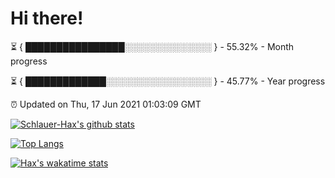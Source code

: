 # Hi there!

⏳ { ████████████████░░░░░░░░░░░░░░ } - 55.32% - Month progress

⏳ { █████████████░░░░░░░░░░░░░░░░░ } - 45.77% - Year progress

⏰ Updated on Thu, 17 Jun 2021 01:03:09 GMT


[![Schlauer-Hax's github stats](https://github-readme-stats.vercel.app/api?username=Schlauer-Hax&show_icons=true&theme=dark&count_private=true)](https://github.com/Schlauer-Hax)


[![Top Langs](https://github-readme-stats.vercel.app/api/top-langs/?username=Schlauer-Hax&layout=compact&theme=dark)](https://github.com/Schlauer-Hax?tab=repositories)


[![Hax's wakatime stats](https://github-readme-stats.vercel.app/api/wakatime?username=Hax&theme=dark)](https://wakatime.com/@Hax)

